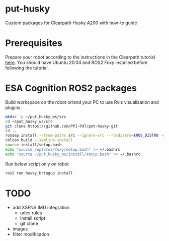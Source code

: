 # put-husky
Custom packages for Clearpath Husky A200 with how-to guide

# Prerequisites

Prepare your robot according to the instructions in the Clearpath tutorial [here](https://clearpathrobotics.com/assets/guides/foxy/husky/index.html). You should have Ubuntu 20.04 and ROS2 Foxy installed before following the tutorial.

# ESA Cognition ROS2 packages

Build workspace on the robot or/and your PC to use Rviz visualization and plugins.
```sh
mkdir -p ~/put_husky_ws/src
cd ~/put_husky_ws/src
git clone https://github.com/PPI-PUT/put-husky.git
cd ..
rosdep install --from-paths src --ignore-src --rosdistro=$ROS_DISTRO -y
colcon build --symlink-install
source install/setup.bash
echo "source /opt/ros/foxy/setup.bash" >> ~/.bashrc
echo "source ~/put_husky_ws/install/setup.bash" >> ~/.bashrc
```
Run below script only on robot
```sh
ros2 run husky_bringup install
```

# TODO
- add XSENS IMU integration
    - udev rules
    - install script
    - git clone
- images
- filter modification
